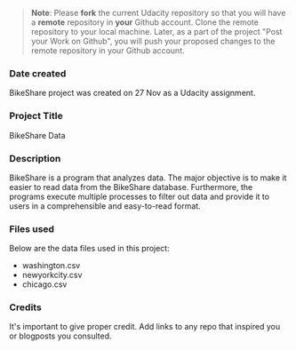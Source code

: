 >**Note**: Please **fork** the current Udacity repository so that you will have a **remote** repository in **your** Github account. Clone the remote repository to your local machine. Later, as a part of the project "Post your Work on Github", you will push your proposed changes to the remote repository in your Github account.

### Date created
BikeShare project was created on 27 Nov as a Udacity assignment.

### Project Title
BikeShare Data

### Description
BikeShare is a program that analyzes data. The major objective is to make it easier to read data from the BikeShare database. Furthermore, the programs execute multiple processes to filter out data and provide it to users in a comprehensible and easy-to-read format. 

### Files used
Below are the data files used in this project:
- washington.csv
- newyorkcity.csv
- chicago.csv

### Credits
It's important to give proper credit. Add links to any repo that inspired you or blogposts you consulted.


